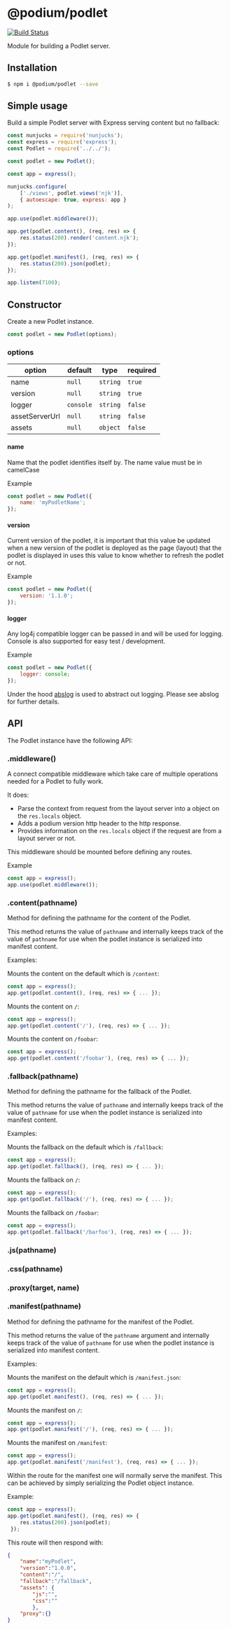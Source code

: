 # @podium/podlet

[![Build Status](https://travis.schibsted.io/Podium/podlet.svg?token=qt273uGfEz64UyWuNHJ1&branch=master)](https://travis.schibsted.io/Podium/podlet)

Module for building a Podlet server.


## Installation

```bash
$ npm i @podium/podlet --save
```


## Simple usage

Build a simple Podlet server with Express serving content but no fallback:

```js
const nunjucks = require('nunjucks');
const express = require('express');
const Podlet = require('../../');

const podlet = new Podlet();

const app = express();

nunjucks.configure(
    ['./views', podlet.views('njk')],
    { autoescape: true, express: app }
);

app.use(podlet.middleware());

app.get(podlet.content(), (req, res) => {
    res.status(200).render('content.njk');
});

app.get(podlet.manifest(), (req, res) => {
    res.status(200).json(podlet);
});

app.listen(7100);
```



## Constructor

Create a new Podlet instance.

```js
const podlet = new Podlet(options);
```

### options

| option         | default   | type     | required |
| -------------- | --------- | -------- | -------- |
| name           | `null`    | `string` | `true`   |
| version        | `null`    | `string` | `true`   |
| logger         | `console` | `string` | `false`  |
| assetServerUrl | `null`    | `string` | `false`  |
| assets         | `null`    | `object` | `false`  |

#### name

Name that the podlet identifies itself by. The name value must be in camelCase

Example

```js
const podlet = new Podlet({
    name: 'myPodletName';
});
```

#### version

Current version of the podlet, it is important that this value be updated when a
new version of the podlet is deployed as the page (layout) that the podlet is
displayed in uses this value to know whether to refresh the podlet or not.

Example

```js
const podlet = new Podlet({
    version: '1.1.0';
});
```

#### logger

Any log4j compatible logger can be passed in and will be used for logging.
Console is also supported for easy test / development.

Example

```js
const podlet = new Podlet({
    logger: console;
});
```

Under the hood [abslog](https://github.com/trygve-lie/abslog) is used to
abstract out logging. Please see abslog for further details.


## API

The Podlet instance have the following API:


### .middleware()

A connect compatible middleware which take care of multiple operations needed for
a Podlet to fully work.

It does:

 * Parse the context from request from the layout server into a object on the `res.locals` object.
 * Adds a podium version http header to the http response.
 * Provides information on the `res.locals` object if the request are from a layout server or not.

This middleware should be mounted before defining any routes.

Example

```js
const app = express();
app.use(podlet.middleware());
```


### .content(pathname)

Method for defining the pathname for the content of the Podlet.

This method returns the value of `pathname` and internally keeps track of the
value of `pathname` for use when the podlet instance is serialized into manifest
content.

Examples:

Mounts the content on the default which is `/content`:

```js
const app = express();
app.get(podlet.content(), (req, res) => { ... });
```

Mounts the content on `/`:

```js
const app = express();
app.get(podlet.content('/'), (req, res) => { ... });
```

Mounts the content on `/foobar`:

```js
const app = express();
app.get(podlet.content('/foobar'), (req, res) => { ... });
```


### .fallback(pathname)

Method for defining the pathname for the fallback of the Podlet.

This method returns the value of `pathname` and internally keeps track of the
value of `pathname` for use when the podlet instance is serialized into manifest
content.

Examples:

Mounts the fallback on the default which is `/fallback`:

```js
const app = express();
app.get(podlet.fallback(), (req, res) => { ... });
```

Mounts the fallback on `/`:

```js
const app = express();
app.get(podlet.fallback('/'), (req, res) => { ... });
```

Mounts the fallback on `/foobar`:

```js
const app = express();
app.get(podlet.fallback('/barfoo'), (req, res) => { ... });
```



### .js(pathname)



### .css(pathname)




### .proxy(target, name)



### .manifest(pathname)

Method for defining the pathname for the manifest of the Podlet.

This method returns the value of the `pathname` argument and internally keeps
track of the value of `pathname` for use when the podlet instance is serialized
into manifest content.

Examples:

Mounts the manifest on the default which is `/manifest.json`:

```js
const app = express();
app.get(podlet.manifest(), (req, res) => { ... });
```

Mounts the manifest on `/`:

```js
const app = express();
app.get(podlet.manifest('/'), (req, res) => { ... });
```

Mounts the manifest on `/manifest`:

```js
const app = express();
app.get(podlet.manifest('/manifest'), (req, res) => { ... });
```

Within the route for the manifest one will normally serve the manifest.
This can be achieved by simply serializing the Podlet object instance.

Example:

```js
const app = express();
app.get(podlet.manifest(), (req, res) => {
    res.status(200).json(podlet);
 });
```

This route will then respond with:

```json
{
    "name":"myPodlet",
    "version":"1.0.0",
    "content":"/",
    "fallback":"/fallback",
    "assets": {
        "js":"",
        "css":""
        },
    "proxy":{}
}
```
